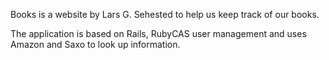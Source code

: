 Books is a website by Lars G. Sehested to help us keep track of our books.

The application is based on Rails, RubyCAS user management and uses Amazon and Saxo to look up information.